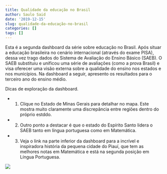```yaml
---
title: Qualidade da educação no Brasil
author: Saulo Said
date: '2019-12-15'
slug: qualidade-da-educação-no-brasil
categories: []
tags: []
---
```


Esta é a segunda dashboard da série sobre educação no Brasil. Após situar a educação brasileira no cenário internacional (através do exame PISA), dessa vez trago dados do Sistema de Avaliação do Ensino Básico (SAEB). O SAEB substituiu e unificou uma série de avaliações (como a prova Brasil) e visa oferecer uma visão externa sobre a qualidade do ensino nos estados e nos municípios. Na dashboard a seguir, apresento os resultados para o terceiro ano do ensino médio. 

Dicas de exploração da dashboard.
+ 1. Clique no Estado de Minas Gerais para detalhar no mapa. Este mostra muito claramente uma discrepância entre regiões dentro do próprio estddo.
+ 2. Outro ponto a destacar é que o estado do Espírito Santo lidera o SAEB tanto em língua portuguesa como em Matemática. 
+ 3. Veja o link na parte inferior da dashboard para a incrível e inspiradora história da pequena cidade do Piauí, que tem as melhores notas em Matemática e está na segunda posição em Língua Portuguesa. 


<div class="tableauPlaceholder" id="viz1576416501391" style="position: relative">

<noscript>[![ ](https://public.tableau.com/static/images/De/Desafio19_Pisa2/QualidadedoEnsinoE_M_/1_rss.png)](#)</noscript>

<object class="tableauViz" style="display:none;"><param name="host_url" value="https%3A%2F%2Fpublic.tableau.com%2F"> <param name="embed_code_version" value="3"> <param name="site_root" value=""><param name="name" value="Desafio19_Pisa2/QualidadedoEnsinoE_M_"><param name="tabs" value="no"><param name="toolbar" value="yes"><param name="static_image" value="https://public.tableau.com/static/images/De/Desafio19_Pisa2/QualidadedoEnsinoE_M_/1.png"> <param name="animate_transition" value="yes"><param name="display_static_image" value="yes"><param name="display_spinner" value="yes"><param name="display_overlay" value="yes"><param name="display_count" value="yes"><param name="filter" value="publish=yes"></object></div>

<script type="text/javascript">var divElement = document.getElementById('viz1576416501391'); var vizElement = divElement.getElementsByTagName('object')[0]; if ( divElement.offsetWidth > 800 ) { vizElement.style.width='1300px';vizElement.style.height='1027px';} else if ( divElement.offsetWidth > 500 ) { vizElement.style.width='1300px';vizElement.style.height='1027px';} else { vizElement.style.width='100%';vizElement.style.height='1427px';} var scriptElement = document.createElement('script'); scriptElement.src = 'https://public.tableau.com/javascripts/api/viz_v1.js'; vizElement.parentNode.insertBefore(scriptElement, vizElement);</script>
